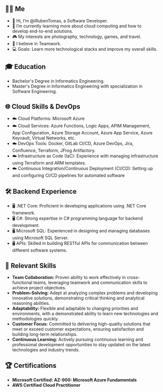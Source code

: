 ## 👨‍🦱 Me
- 👋 Hi, I’m @iRubenTomas, a Software Developer.
- 🌱 I’m currently learning more about cloud computing and how to develop end-to-end solutions.
- 🎮 My interests are photography, technology, games, and travel.
- 📌 I believe in Teamwork.
- 💻 Goals: Learn more technological stacks and improve my overall skills.

## 🎓 Education
- Bachelor's Degree in Informatics Engineering.
- Master's Degree in Informatics Engineering with specialization in Software Engineering.

## 🌐 Cloud Skills & DevOps
- ☁️ Cloud Platforms: Microsoft Azure
- ☁️ Cloud Services: Azure Functions, Logic Apps, APIM Management, App Configuration, Azure Storage Account, Azure App Service, Azure Keyvault, Virtual Networks, etc.
- ☁️ DevOps Tools: Docker, GitLab CI/CD, Azure DevOps, Jira, Confluence, Terraform, JFrog Artifactory.
- ☁️ Infrastructure as Code (IaC): Experience with managing infrastructure using Terraform and ARM templates.
- ☁️ Continuous Integration/Continuous Deployment (CI/CD): Setting up and configuring CI/CD pipelines for automated software

## 🛠 Backend Experience
- 🖥️ .NET Core: Proficient in developing applications using .NET Core framework.
- 🖥️ C#: Strong expertise in C# programming language for backend development.
- 🖥️ Microsoft SQL: Experienced in designing and managing databases using Microsoft SQL Server.
- 🖥️ APIs: Skilled in building RESTful APIs for communication between different software systems.

## 💼 Relevant Skills
- **Team Collaboration:** Proven ability to work effectively in cross-functional teams, leveraging teamwork and communication skills to achieve project objectives.
- **Problem-Solving:** Adept at analyzing complex problems and developing innovative solutions, demonstrating critical thinking and analytical reasoning abilities.
- **Adaptability:** Flexible and adaptable to changing priorities and environments, with a demonstrated ability to learn new technologies and methodologies quickly.
- **Customer Focus:** Committed to delivering high-quality solutions that meet or exceed customer expectations, ensuring satisfaction and building long-term relationships.
- **Continuous Learning:** Actively pursuing continuous learning and professional development opportunities to stay updated on the latest technologies and industry trends.

## 🏆 Certifications
- **Microsoft Certified: AZ-900: Microsoft Azure Fundamentals**
- **AWS Certified Cloud Practitioner**
